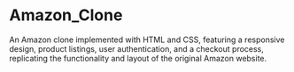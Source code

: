 # Amazon_Clone
An Amazon clone implemented with HTML and CSS, featuring a responsive design, product listings, user authentication, and a checkout process, replicating the functionality and layout of the original Amazon website.
